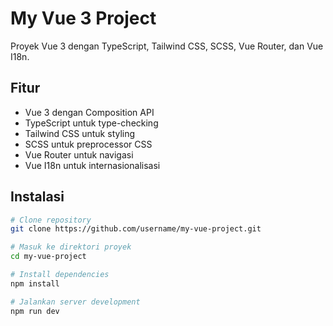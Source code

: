 # My Vue 3 Project

Proyek Vue 3 dengan TypeScript, Tailwind CSS, SCSS, Vue Router, dan Vue I18n.

## Fitur

- Vue 3 dengan Composition API
- TypeScript untuk type-checking
- Tailwind CSS untuk styling
- SCSS untuk preprocessor CSS
- Vue Router untuk navigasi
- Vue I18n untuk internasionalisasi

## Instalasi

```bash
# Clone repository
git clone https://github.com/username/my-vue-project.git

# Masuk ke direktori proyek
cd my-vue-project

# Install dependencies
npm install

# Jalankan server development
npm run dev
